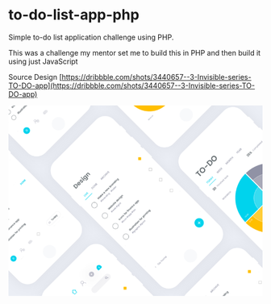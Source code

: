 # to-do-list-app-php

Simple to-do list application challenge using PHP.

This was a challenge my mentor set me to build this in PHP and then build it using just JavaScript


Source Design [https://dribbble.com/shots/3440657--3-Invisible-series-TO-DO-app](https://dribbble.com/shots/3440657--3-Invisible-series-TO-DO-app)

![imgs/todo.png](imgs/todo.png)

